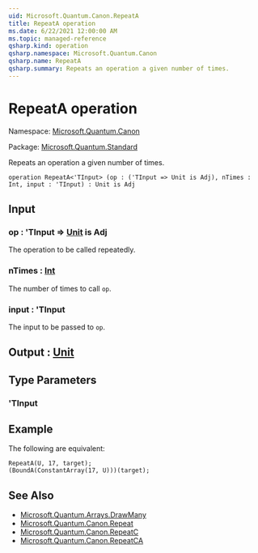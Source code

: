 ```yaml
---
uid: Microsoft.Quantum.Canon.RepeatA
title: RepeatA operation
ms.date: 6/22/2021 12:00:00 AM
ms.topic: managed-reference
qsharp.kind: operation
qsharp.namespace: Microsoft.Quantum.Canon
qsharp.name: RepeatA
qsharp.summary: Repeats an operation a given number of times.
---
```


# RepeatA operation

Namespace: [Microsoft.Quantum.Canon](xref:Microsoft.Quantum.Canon)

Package: [Microsoft.Quantum.Standard](https://nuget.org/packages/Microsoft.Quantum.Standard)


Repeats an operation a given number of times.

```qsharp
operation RepeatA<'TInput> (op : ('TInput => Unit is Adj), nTimes : Int, input : 'TInput) : Unit is Adj
```


## Input

### op : 'TInput => [Unit](xref:microsoft.quantum.qsharp.valueliterals#unit-literal)  is Adj

The operation to be called repeatedly.


### nTimes : [Int](xref:microsoft.quantum.qsharp.valueliterals#int-literals)

The number of times to call `op`.


### input : 'TInput

The input to be passed to `op`.



## Output : [Unit](xref:microsoft.quantum.qsharp.valueliterals#unit-literal)



## Type Parameters

### 'TInput



## Example

The following are equivalent:```qsharpRepeatA(U, 17, target);(BoundA(ConstantArray(17, U)))(target);```

## See Also

- [Microsoft.Quantum.Arrays.DrawMany](xref:Microsoft.Quantum.Arrays.DrawMany)
- [Microsoft.Quantum.Canon.Repeat](xref:Microsoft.Quantum.Canon.Repeat)
- [Microsoft.Quantum.Canon.RepeatC](xref:Microsoft.Quantum.Canon.RepeatC)
- [Microsoft.Quantum.Canon.RepeatCA](xref:Microsoft.Quantum.Canon.RepeatCA)